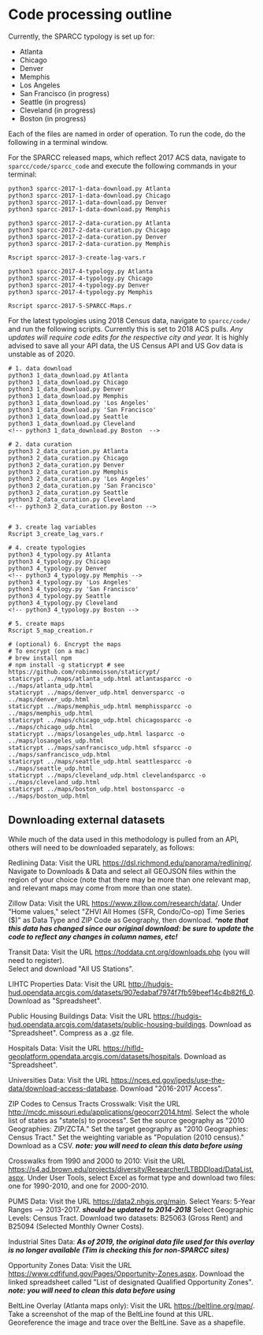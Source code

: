 # Code processing outline

Currently, the SPARCC typology is set up for:

* Atlanta
* Chicago
* Denver
* Memphis
* Los Angeles
* San Francisco (in progress)
* Seattle (in progress)
* Cleveland (in progress)
* Boston (in progress)


Each of the files are named in order of operation. To run the code, do the following in a terminal window.  

For the SPARCC released maps, which reflect 2017 ACS data, navigate to `sparcc/code/sparcc_code` and execute the following commands in your terminal: 

```
python3 sparcc-2017-1-data-download.py Atlanta
python3 sparcc-2017-1-data-download.py Chicago
python3 sparcc-2017-1-data-download.py Denver
python3 sparcc-2017-1-data-download.py Memphis

python3 sparcc-2017-2-data-curation.py Atlanta
python3 sparcc-2017-2-data-curation.py Chicago
python3 sparcc-2017-2-data-curation.py Denver
python3 sparcc-2017-2-data-curation.py Memphis

Rscript sparcc-2017-3-create-lag-vars.r

python3 sparcc-2017-4-typology.py Atlanta
python3 sparcc-2017-4-typology.py Chicago
python3 sparcc-2017-4-typology.py Denver
python3 sparcc-2017-4-typology.py Memphis

Rscript sparcc-2017-5-SPARCC-Maps.r

```
For the latest typologies using 2018 Census data, navigate to `sparcc/code/` and run the following scripts. Currently this is set to 2018 ACS pulls. *Any updates will require code edits for the respective city and year.* It is highly advised to save all your API data, the US Census API and US Gov data is unstable as of 2020. 

```
# 1. data download
python3 1_data_download.py Atlanta
python3 1_data_download.py Chicago
python3 1_data_download.py Denver
python3 1_data_download.py Memphis
python3 1_data_download.py 'Los Angeles'
python3 1_data_download.py 'San Francisco'
python3 1_data_download.py Seattle
python3 1_data_download.py Cleveland
<!-- python3 1_data_download.py Boston  -->

# 2. data curation
python3 2_data_curation.py Atlanta
python3 2_data_curation.py Chicago
python3 2_data_curation.py Denver
python3 2_data_curation.py Memphis
python3 2_data_curation.py 'Los Angeles'
python3 2_data_curation.py 'San Francisco'
python3 2_data_curation.py Seattle
python3 2_data_curation.py Cleveland
<!-- python3 2_data_curation.py Boston --> 


# 3. create lag variables
Rscript 3_create_lag_vars.r

# 4. create typologies
python3 4_typology.py Atlanta
python3 4_typology.py Chicago
python3 4_typology.py Denver
<!-- python3 4_typology.py Memphis -->
python3 4_typology.py 'Los Angeles'
python3 4_typology.py 'San Francisco'
python3 4_typology.py Seattle
python3 4_typology.py Cleveland
<!-- python3 4_typology.py Boston -->

# 5. create maps
Rscript 5_map_creation.r

# (optional) 6. Encrypt the maps
# To encrypt (on a mac)
# brew install npm
# npm install -g staticrypt # see https://github.com/robinmoisson/staticrypt/
staticrypt ../maps/atlanta_udp.html atlantasparcc -o ../maps/atlanta_udp.html
staticrypt ../maps/denver_udp.html denversparcc -o ../maps/denver_udp.html
staticrypt ../maps/memphis_udp.html memphissparcc -o ../maps/memphis_udp.html
staticrypt ../maps/chicago_udp.html chicagosparcc -o ../maps/chicago_udp.html
staticrypt ../maps/losangeles_udp.html lasparcc -o ../maps/losangeles_udp.html
staticrypt ../maps/sanfrancisco_udp.html sfsparcc -o ../maps/sanfrancisco_udp.html
staticrypt ../maps/seattle_udp.html seattlesparcc -o ../maps/seattle_udp.html
staticrypt ../maps/cleveland_udp.html clevelandsparcc -o ../maps/cleveland_udp.html
staticrypt ../maps/boston_udp.html bostonsparcc -o ../maps/boston_udp.html
```

<!-- ## Adding cities

To add other cities, you will have to edit the following files accordingly

* `1_data.py`
* `2_create_lag_vars.r`
* `3_typology.py`
* `4_SPARCC_Maps.r`

## Changes: 2020.04.01
ab_90percentile_ch = 
    * zillow 2012 to 2017 home value, 
    * ARG

rent_90percentile_ch = 
    * ACS rent 2012 to 2017, 
    * ARG

ab_50pct_ch = 
    * zillow 2012 t0 2017 home value, 
    * EOG

rent_50pct_ch = 
    * ACS rent 2012 to 2017, 
    * EOG

aboverm_pctch_real_mrent_12_17 = 
    * ACS 2012 to 2017, 
    * Hot Market, 
    * gent_00_17, 
    * AdvG == 1 & ARG == 0 & EOG == 1

advg requires that either home value percent change or rent percent change are positive


 -->
## Downloading external datasets

While much of the data used in this methodology is pulled from an API, others will need to be downloaded separately, as follows:

Redlining Data:
    Visit the URL https://dsl.richmond.edu/panorama/redlining/. 
    Navigate to Downloads & Data and select all GEOJSON files within the region of your choice 
    (note that there may be more than one relevant map, and relevant maps may come from more than one state).

Zillow Data:
    Visit the URL https://www.zillow.com/research/data/. 
    Under "Home values," select "ZHVI All Homes (SFR, Condo/Co-op) Time Series ($)" as Data Type and ZIP Code as Geography, then download. 
        ***^note that this data has changed since our original download: be sure to update the code to reflect any changes in column names, etc!***

Transit Data:
    Visit the URL https://toddata.cnt.org/downloads.php (you will need to register).  
    Select and download "All US Stations".

LIHTC Properties Data:
    Visit the URL http://hudgis-hud.opendata.arcgis.com/datasets/907edabaf7974f7fb59beef14c4b82f6_0.
    Download as "Spreadsheet".

Public Housing Buildings Data:
    Visit the URL https://hudgis-hud.opendata.arcgis.com/datasets/public-housing-buildings.
    Download as "Spreadsheet". 
    Compress as a .gz file.

Hospitals Data:
    Visit the URL https://hifld-geoplatform.opendata.arcgis.com/datasets/hospitals. 
    Download as "Spreadsheet".

Universities Data:
    Visit the URL https://nces.ed.gov/ipeds/use-the-data/download-access-database. 
    Download "2016-2017 Access".

ZIP Codes to Census Tracts Crosswalk:
    Visit the URL http://mcdc.missouri.edu/applications/geocorr2014.html. 
    Select the whole list of states as "state(s) to process".
    Set the source geography as "2010 Geographies: ZIP/ZCTA." 
    Set the target geography as "2010 Geographies: Census Tract." 
    Set the weighting variable as "Population (2010 census)." 
    Download as a CSV.
        ***note: you will need to clean this data before using***
        
Crosswalks from 1990 and 2000 to 2010:
    Visit the URL https://s4.ad.brown.edu/projects/diversity/Researcher/LTBDDload/DataList.aspx.
    Under User Tools, select Excel as format type and download two files: one for 1990-2010, and one for 2000-2010.

PUMS Data:
    Visit the URL https://data2.nhgis.org/main. 
    Select Years: 5-Year Ranges --> 2013-2017.
        ***should be updated to 2014-2018*** 
    Select Geographic Levels: Census Tract.
    Download two datasets: B25063 (Gross Rent) and B25094 (Selected Monthly Owner Costs).

Industrial Sites Data:
    ***As of 2019, the original data file used for this overlay is no longer available***
    ***(Tim is checking this for non-SPARCC sites)***

Opportunity Zones Data:
    Visit the URL https://www.cdfifund.gov/Pages/Opportunity-Zones.aspx.
    Download the linked spreadsheet called "List of designated Qualified Opportunity Zones".
    ***note: you will need to clean this data before using***

BeltLine Overlay (Atlanta maps only):
    Visit the URL https://beltline.org/map/.
    Take a screenshot of the map of the BeltLine found at this URL.
    Georeference the image and trace over the BeltLine. Save as a shapefile.

